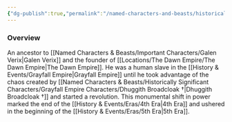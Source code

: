 ```yaml
---
{"dg-publish":true,"permalink":"/named-characters-and-beasts/historically-significant-characters/grayfall-empire-characters/redmund-verix/","tags":["NPC"],"updated":"2025-01-18T23:46:47.530+00:00"}
---
```



### Overview
An ancestor to [[Named Characters & Beasts/Important Characters/Galen Verix\|Galen Verix]] and the founder of [[Locations/The Dawn Empire/The Dawn Empire\|The Dawn Empire]]. He was a human slave in the [[History & Events/Grayfall Empire\|Grayfall Empire]] until he took advantage of the chaos created by [[Named Characters & Beasts/Historically Significant  Characters/Grayfall Empire Characters/Dhuggith Broadcloak †\|Dhuggith Broadcloak †]] and started a revolution. This monumental shift in power marked the end of the [[History & Events/Eras/4th Era\|4th Era]] and ushered in the beginning of the [[History & Events/Eras/5th Era\|5th Era]]. 